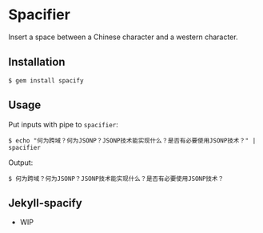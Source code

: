 # Spacifier

Insert a space between a Chinese character and a western character.

## Installation

```
$ gem install spacify
```

## Usage

Put inputs with pipe to `spacifier`:

```
$ echo "何为跨域？何为JSONP？JSONP技术能实现什么？是否有必要使用JSONP技术？" | spacifier
```

Output:

```
$ 何为跨域？何为JSONP？JSONP技术能实现什么？是否有必要使用JSONP技术？
```

## Jekyll-spacify

* WIP